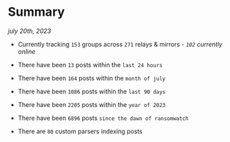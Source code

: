 
# Summary
_july 20th, 2023_

- Currently tracking `153` groups across `271` relays & mirrors - _`102` currently online_

- There have been `13` posts within the `last 24 hours`

- There have been `164` posts within the `month of july`

- There have been `1086` posts within the `last 90 days`

- There have been `2205` posts within the `year of 2023`

- There have been `6896` posts `since the dawn of ransomwatch`

- There are `80` custom parsers indexing posts
